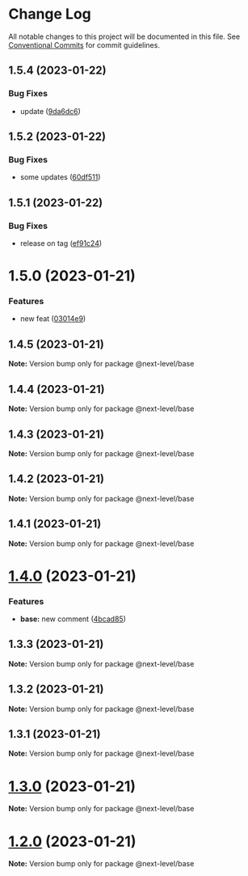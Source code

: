# Change Log

All notable changes to this project will be documented in this file.
See [Conventional Commits](https://conventionalcommits.org) for commit guidelines.

## 1.5.4 (2023-01-22)


### Bug Fixes

* update ([9da6dc6](https://github.com/ilhan007/npmnext-sample/commit/9da6dc6894e7fb8e92c49d1f8a4af165f01a4adc))





## 1.5.2 (2023-01-22)


### Bug Fixes

* some updates ([60df511](https://github.com/ilhan007/npmnext-sample/commit/60df5115908c233e802385e95fb6c1fdfe6002cf))





## 1.5.1 (2023-01-22)


### Bug Fixes

* release on tag ([ef91c24](https://github.com/ilhan007/npmnext-sample/commit/ef91c24824fe455eded27a642708ade888ef176f))





# 1.5.0 (2023-01-21)


### Features

* new feat ([03014e9](https://github.com/ilhan007/npmnext-sample/commit/03014e9d0b7f53a662132de1a153ac17a0d310fa))





## 1.4.5 (2023-01-21)

**Note:** Version bump only for package @next-level/base





## 1.4.4 (2023-01-21)

**Note:** Version bump only for package @next-level/base





## 1.4.3 (2023-01-21)

**Note:** Version bump only for package @next-level/base





## 1.4.2 (2023-01-21)

**Note:** Version bump only for package @next-level/base





## 1.4.1 (2023-01-21)

**Note:** Version bump only for package @next-level/base





# [1.4.0](https://github.com/ilhan007/npmnext-sample/compare/v1.3.3...v1.4.0) (2023-01-21)


### Features

* **base:** new comment ([4bcad85](https://github.com/ilhan007/npmnext-sample/commit/4bcad85003df4ad4dfeea02405d46efddb801d4f))





## 1.3.3 (2023-01-21)

**Note:** Version bump only for package @next-level/base





## 1.3.2 (2023-01-21)

**Note:** Version bump only for package @next-level/base





## 1.3.1 (2023-01-21)

**Note:** Version bump only for package @next-level/base





# [1.3.0](https://github.com/ilhan007/npmnext-sample/compare/v1.2.6...v1.3.0) (2023-01-21)

**Note:** Version bump only for package @next-level/base





# [1.2.0](https://github.com/ilhan007/npmnext-sample/compare/v1.2.6...v1.2.0) (2023-01-21)

**Note:** Version bump only for package @next-level/base

